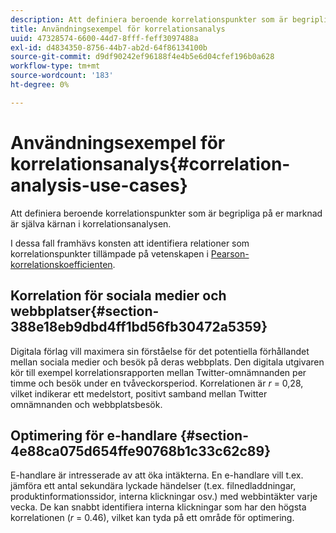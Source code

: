 ```yaml
---
description: Att definiera beroende korrelationspunkter som är begripliga på er marknad är själva kärnan i korrelationsanalysen.
title: Användningsexempel för korrelationsanalys
uuid: 47328574-6600-44d7-8fff-feff3097488a
exl-id: d4834350-8756-44b7-ab2d-64f86134100b
source-git-commit: d9df90242ef96188f4e4b5e6d04cfef196b0a628
workflow-type: tm+mt
source-wordcount: '183'
ht-degree: 0%

---
```


# Användningsexempel för korrelationsanalys{#correlation-analysis-use-cases}

Att definiera beroende korrelationspunkter som är begripliga på er marknad är själva kärnan i korrelationsanalysen.

I dessa fall framhävs konsten att identifiera relationer som korrelationspunkter tillämpade på vetenskapen i [Pearson-korrelationskoefficienten](../../../../home/c-get-started/c-analysis-vis/c-correlation-analysis/c-correlation-pearsons.md#concept-5996cb8c89fd4df5b47b7318e7a1d29c).

## Korrelation för sociala medier och webbplatser{#section-388e18eb9dbd4ff1bd56fb30472a5359}

Digitala förlag vill maximera sin förståelse för det potentiella förhållandet mellan sociala medier och besök på deras webbplats. Den digitala utgivaren kör till exempel korrelationsrapporten mellan Twitter-omnämnanden per timme och besök under en tvåveckorsperiod. Korrelationen är *r* = 0,28, vilket indikerar ett medelstort, positivt samband mellan Twitter omnämnanden och webbplatsbesök.

## Optimering för e-handlare {#section-4e88ca075d654ffe90768b1c33c62c89}

E-handlare är intresserade av att öka intäkterna. En e-handlare vill t.ex. jämföra ett antal sekundära lyckade händelser (t.ex. filnedladdningar, produktinformationssidor, interna klickningar osv.) med webbintäkter varje vecka. De kan snabbt identifiera interna klickningar som har den högsta korrelationen (*r* = 0.46), vilket kan tyda på ett område för optimering.
